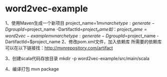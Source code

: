 # word2vec-example
1、使用Maven生成一个新项目
project_name=$1
mvn archetype:generate -DgroupId=$project_name -DartifactId=$project_name
如：
  project_name=word2vec-example
  mvn archetype:generate -DgroupId=$project_name -DartifactId=$project_name
2、修改pom.xml文件，加入依赖库
所需要的依赖库可以在以下链接找：http://mvnrepository.com/artifact

3、创建scala代码存放目录
 mkdir -p word2vec-example/src/main/scala
 
 4、编译打包
  mvn package
